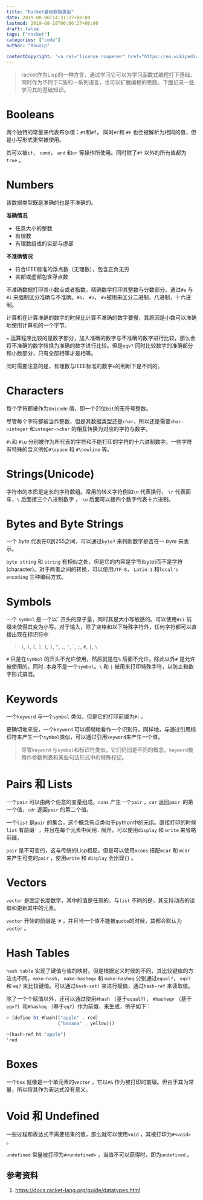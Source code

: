```yaml
---
title: "Racket基础数据类型"
date: 2019-08-06T14:31:27+08:00
lastmod: 2019-08-18T00:06:27+08:00
draft: false
tags: ["racket"]
categories: ["code"]
author: "Rouzip"

contentCopyright: '<a rel="license noopener" href="https://en.wikipedia.org/wiki/Wikipedia:Text_of_Creative_Commons_Attribution-ShareAlike_3.0_Unported_License" target="_blank">Creative Commons Attribution-ShareAlike License</a>'
---
```


> racket作为Lisp的一种方言，通过学习它可以为学习函数式编程打下基础，同时作为不同于C族的一系列语言，也可以扩展编程的思路。下面记录一些学习其的基础知识。

<!--more-->

# Booleans

两个独特的常量来代表布尔值：`#t`和`#f`， 同时`#T`和 `#F` 也会被解析为相同的值，但是小写形式更常被使用。

其可以被`if`， `cond`， `and` 和`or` 等操作所使用。同时除了`#f` 以外的所有值都为`true` 。

# Numbers

该数据类型既是准确的也是不准确的。

**准确情况**

- 任意大小的整数
- 有理数
- 有理数组成的实部与虚部

**不准确情况**

- 符合IEEE标准的浮点数（无理数），包含正负无穷
- 实部或虚部包含浮点数

不准确数据打印其小数点或者指数，精确数字打印其整数与分数部分。通过`#e` 与 `#i` 来强制区分准确与不准确。`#b`，  `#o`， `#x`被用来区分二进制，八进制，十六进制。

计算机在计算准确的数字的时候比计算不准确的数字要慢，其原因是小数可以准确地使用计算机的一个字节。

`=` 运算程序比较的是数字部分，加入准确的数字与不准确的数字进行比较，那么会将不准确的数字转换为准确的数字进行比较。但是`eqv?` 同时比较数字的准确部分和小数部分，只有全部相等才是相等。

同时需要注意的是，有理数与IEEE标准的数字`=`的判断下是不同的。

# Characters

每个字符都被作为`Unicode` 值，即一个21位`bit`的无符号整数。

尽管每个字符都被当作整数，但是其数据类型还是`char`，所以还是需要`char->integer` 和`integer->char` 的相互转换为对应的字符与数字。

`#\`和 `#\u` 分别被作为所代表的字符和不能打印的字符的十六进制数字。一些字符有特殊的含义例如`#\space` 和 `#\newline` 等。

# Strings(Unicode)

字符串的本质是定长的字符数组。常用的转义字符例如`\n` 代表换行， `\r` 代表回车，`\` 后面接三个八进制数字 ， `\u` 后面可以接四个数字代表十六进制。

# Bytes and Byte Strings

一个 *byte* 代表在0到255之间，可以通过`byte?` 来判断数字是否在一 *byte* 来表示。

`byte string` 和 `string` 有相似之处，但是它的内容是字节(byte)而不是字符(character)。对于两者之间的转换，可以使用`UTF-8`， `Latin-1` 和`local's encoding` 三种编码方式。

# Symbols

一个 `symbol` 是一个以\` 开头的原子量，同时其是大小写敏感的。可以使用`#ci` 前缀来使得其变为小写。对于输入，除了空格和以下特殊字符外，任何字符都可以直接出现在标识符中

> `(`, `)`, `[`, `]`, `{`, `}`, `"`, `,`, `'`, \`, `;`, `#`, `|`, `\` 

`#` 只是在`symbol` 的开头不允许使用，然后就是在`%` 后面不允许。除此以外`#` 是允许被使用的，同时`.`本身不是一个`symbol`。`\` 和 `|` 被用来打印特殊字符，以防止和数字形式搞混。

# Keywords

一个`keyword` 与一个`symbol` 类似，但是它的打印前缀为`#:` 。

更确切地来说，一个`keyword` 可以模糊地看作一个识别符。同样地，与通过引用标识符来产生一个`symbol`类似，可以通过引用`keyword`来产生一个值。

> 尽管`keyword` 与`symbol`和标识符类似，它们仍旧是不同的概念。`keyword`被用作参数列表和某些句法形式中的特殊标记。

# Pairs 和 Lists

一个`pair` 可以由两个任意的变量组成。`cons` 产生一个`pair` ，`car` 返回`pair `的第一个值，`cdr` 返回`pair` 的第二个值。

一个`list` 是`pair` 的集合，这个概念有点类似于python中的元组。直接打印的时候`list` 有前缀`'` ，并且在每个元素中间用`.` 隔开，可以使用`display` 和 `write` 来省略前缀。

`pair` 是不可变的，这与传统的Lisp相反。但是可以使用`mcons` 搭配`mcar` 和 `mcdr` 来产生可变的`pair` ，使用`write` 和 `display` 会出现`{}` 。

# Vectors

`vector` 是固定长度数字，其中的值是任意的。与`list` 不同的是，其支持动态的读取和更新其中的元素。

`vector` 开始的前缀是`'#` ，并且当一个值不能被`quote`的时候，其都会默认为`vector` 。

# Hash Tables

`hash table` 实现了键值与值的映射。但是根据定义时候的不同，其比较键值的方法也不同，`make-hash`， `make-hasheqv` 和 `make-hasheq` 分别通过`equal?`， `eqv?` 和 `eq?` 来比较键值。可以通过`hash-set!` 来进行赋值，通过`hash-ref` 来读取值。

除了一个个赋值以外，还可以通过使用`#hash` （基于`equal?`）， `#hasheqv` （基于`eqv?`）和`#hasheq` （基于`eq?`）作为前缀，来生成，例子如下：

```scheme
> (define ht #hash(("apple" . red) 
                   ("banana" . yellow)))

>(hash-ref ht "apple")
'red
```

# Boxes

一个`box` 就像是一个单元素的`vector` ，它以`#&` 作为被打印的前缀。但由于其为常量，所以将其作为表达式没有意义。

# Void 和 Undefined

一些过程和表达式不需要结果的值，那么就可以使用`void` ，其被打印为`#<void>` 。

`undefined` 常量被打印为`#<undefined>` ，当值不可以获得时，即为`undefined` 。

## 参考资料

1. https://docs.racket-lang.org/guide/datatypes.html
